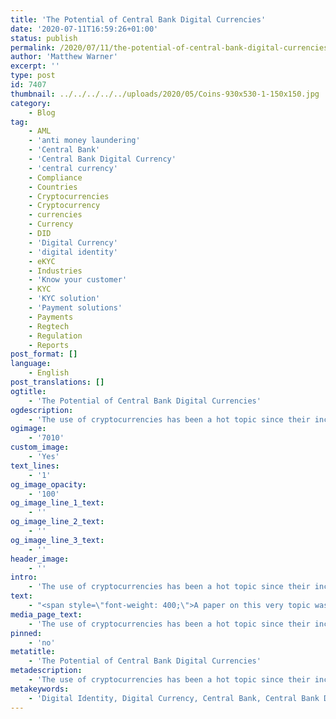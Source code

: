 ```yaml
---
title: 'The Potential of Central Bank Digital Currencies'
date: '2020-07-11T16:59:26+01:00'
status: publish
permalink: /2020/07/11/the-potential-of-central-bank-digital-currencies
author: 'Matthew Warner'
excerpt: ''
type: post
id: 7407
thumbnail: ../../../../../uploads/2020/05/Coins-930x530-1-150x150.jpg
category:
    - Blog
tag:
    - AML
    - 'anti money laundering'
    - 'Central Bank'
    - 'Central Bank Digital Currency'
    - 'central currency'
    - Compliance
    - Countries
    - Cryptocurrencies
    - Cryptocurrency
    - currencies
    - Currency
    - DID
    - 'Digital Currency'
    - 'digital identity'
    - eKYC
    - Industries
    - 'Know your customer'
    - KYC
    - 'KYC solution'
    - 'Payment solutions'
    - Payments
    - Regtech
    - Regulation
    - Reports
post_format: []
language:
    - English
post_translations: []
ogtitle:
    - 'The Potential of Central Bank Digital Currencies'
ogdescription:
    - 'The use of cryptocurrencies has been a hot topic since their inception, with people initially looking to use them to disrupt existing payment solutions and open new, unregulated payment channels which essentially looked to use them like cash in a digital world. Since then, the initial anarchic view of their use has been tempered with research and understanding and now many look to them as a potential avenue to improved payment options that fit within, or at least can coexist with, regulatory guidelines and frameworks designed to keep the users safe and avoid the potential of fraud or other criminal activity. Due to their potential, many financial institutions and central banks have been looking at the potential of using existing digital currencies, or even creating their own.      '
ogimage:
    - '7010'
custom_image:
    - 'Yes'
text_lines:
    - '1'
og_image_opacity:
    - '100'
og_image_line_1_text:
    - ''
og_image_line_2_text:
    - ''
og_image_line_3_text:
    - ''
header_image:
    - ''
intro:
    - 'The use of cryptocurrencies has been a hot topic since their inception, with people initially looking to use them to disrupt existing payment solutions and open new, unregulated payment channels which essentially looked to use them like cash in a digital world. Since then, the initial anarchic view of their use has been tempered with research and understanding and now many look to them as a potential avenue to improved payment options that fit within, or at least can coexist with, regulatory guidelines and frameworks designed to keep the users safe and avoid the potential of fraud or other criminal activity. Due to their potential, many financial institutions and central banks have been looking at the potential of using existing digital currencies, or even creating their own.      '
text:
    - "<span style=\"font-weight: 400;\">A paper on this very topic was released recently by staff at the Currency Department of the Bank of Canada, which investigated the findings of experiments on the possible use of digital currencies by a central bank. Titled ‘</span><a href=\"https://www.bankofcanada.ca/wp-content/uploads/2020/06/san2020-12.pdf\"><span style=\"font-weight: 400;\">CBDC adoption and usage: some insights from field and laboratory experiments</span></a><span style=\"font-weight: 400;\">’, the paper used previous research and tests to determine how a digital currency could be applied in the context of the Canadian central bank ; however, the insights drawn could be applicable to a number of central banks in other jurisdictions and can also be extrapolated to more general situations.\_</span>\r\n\r\n<span style=\"font-weight: 400;\">One of the first conclusions drawn by the authors was that there needs to be a ‘clear niche’, or a specific reason for the new currency to be used over existing options. The number of cryptocurrencies and more traditional alternative payment methods available worldwide has grown to a huge degree in the few decades or so, with many having no real benefits to necessitate their use above existing payment choices, or at least having so little difference that the benefits were not worth the effort of changing from existing options. Without a significant benefit, new options will not gain enough traction to see wholesale use. This needs to be taken from both the perspective of the merchants and the customers or public who will be using it, as without a driving force behind its use on both sides, the barriers to entry and peoples preference to existing, known options will hinder the acceptance of new options.\_\_</span>\r\n\r\n<span style=\"font-weight: 400;\">The report highlighted instances such as Hong Kong’s Octopus card as an example of a significant success, as it has grown far beyond its initial scope with its simple, convenient and increasingly flexible use. Conversely, the Mondex store-value card of the 1990s is held up as a notable failure, with the report noting that it lacked any real benefits over cash and had issues regarding the public perception of its privacy, trustworthiness and possible hidden costs. Whilst this report focuses on currencies, this principle is the same when applied to new products or services. If there is no significant advantage (real or perceived) or if there is (real or perceived) weakness in a new development or solution, it is highly unlikely that it will be adopted or succeed.\_</span>\r\n\r\n<span style=\"font-weight: 400;\">The second area of consideration the report discussed was the possibility of a Central Bank Digital Currency (CBDC) to be successful by focusing on the traits that would make a new solution more desirable than existing options. In this case, the report suggested, this could be to act like cash but with the ability to improve options for transactions. In particular, the potential to act like an electronic form of cash was highlighted. The report suggests that the benefits of cash over existing alternatives were its ubiquitous accessibility, lack of transaction costs, privacy and ability to be used without an internet connection. Contactless cards, mobile payments, online transfers and other options all have their advantages but they could not compete with traditional fiat currency in the areas in which cash holds an advantage. The report posited that a CBDC that mimicked cash but could also be used in the digital world would hold enough of a benefit to be successful should it be introduced.\_</span>\r\n\r\n<span style=\"font-weight: 400;\">Three specific manners that could work were picked out for discussion. One option covered using a CBDC with transparency and little or no transaction fees to mimic the use of cash with frequent low-value transactions in a digital environment. Another featured the idea of an electronic payment method with a focus on privacy, combating the concerns over data breaches and data misuse that have become a common occurrence in recent years. Whilst this second option was noted to be unlikely to replicate the full privacy of cash as payment system, with some of the research being conducted at the Blockpass Identity Lab and other places around the world it may be possible in the future to ensure total anonymity and privacy in situations where it is required, depending on how regulations develop. Finally, the paper posed the option of a solution which allowed transactions to be completed without an internet connection to mitigate the issues that existing digital payment systems have during power outages or when internet connectivity is low or unavailable. These three options showcase three excellent potential use cases for a CBDC and highlight the benefits of blockchain and cryptocurrencies in providing more efficient, decentralised, privacy-focused solutions as well as opening up new avenues for development that have not been possible before.\_</span>\r\n\r\n<span style=\"font-weight: 400;\">The next section of the report focused on the importance of achieving critical mass when establishing a new payment system, emphasising the importance of appealing to customers and merchants alike to see successful adoption. Simplifying and expanding payment options was found to be a significant positive for new payment systems with examples of China’s WeChat Pay and Sweden's Swish used to show how effectively new systems could be implemented. The paper also discussed how government policies have been shown under test conditions to create favourable circumstances and similar favourable use and increased interaction with specific currencies, which could be applied to CBDCs to mitigate the risk of other currencies with different criteria and possibly volatile price fluctuations from being used too readily.\_</span>\r\n\r\n<span style=\"font-weight: 400;\">Culminating with a look at developments in Canada and how CBDCs could fit into the public sector there, the report underlined the importance of ‘universal accessibility, transparent and lower per-transaction fees, a high degree of privacy, and robust offline capabilities’ for a new digital currency solution. It concluded that the Bank of Canada was in a strong position to explore this possibility. These findings, however, could apply to almost any country and to other uses of technology, not just digital currencies. The huge potential of blockchain and crypto has yet to reach the mainstream but it is likely that it will do so in the coming years. In all of this, Blockpass sits ready to provide regulatory compliance as new developments and solutions seek to fit in with the legal framework of various jurisdictions to allow them to be used in a safe and responsible manner. Whether it is providing a digital identity that can be linked to a privacy-focused currency to allow it to be used in regulated industries, or providing user-centric identity verification options for companies in any industry, Blockpass is there to help.\_</span>\r\n\r\n<span style=\"font-weight: 400;\">The Blockpass platform is fully automated and hosted in the cloud, with no integration or setup fee. Within minutes, businesses can sign up to the </span><a href=\"http://www.blockpass.org/kyc\"><b>KYC Connect</b></a> <span style=\"font-weight: 400;\">console, test out the service, and start conducting identity documents verification, </span><a href=\"http://www.blockpass.org/kyc\"><b>KYC</b></a><span style=\"font-weight: 400;\"> and </span><a href=\"https://www.blockpass.org/2019/10/21/understanding-aml-compliance/\"><b>AML</b></a><span style=\"font-weight: 400;\"> checks. Sign up for FREE at </span><a href=\"http://console.blockpass.org/\"><span style=\"font-weight: 400;\">console.blockpass.org</span></a><span style=\"font-weight: 400;\">.</span>\r\n\r\n&nbsp;"
media_page_text:
    - 'The use of cryptocurrencies has been a hot topic since their inception, with people initially looking to use them to disrupt existing payment solutions and open new, unregulated payment channels which essentially looked to use them like cash in a digital world. Since then, the initial anarchic view of their use has been tempered with research and understanding and now many look to them as a potential avenue to improved payment options that fit within, or at least can coexist with, regulatory guidelines and frameworks designed to keep the users safe and avoid the potential of fraud or other criminal activity. Due to their potential, many financial institutions and central banks have been looking at the potential of using existing digital currencies, or even creating their own.      '
pinned:
    - 'no'
metatitle:
    - 'The Potential of Central Bank Digital Currencies'
metadescription:
    - 'The use of cryptocurrencies has been a hot topic since their inception, with people initially looking to use them to disrupt existing payment solutions and open new, unregulated payment channels which essentially looked to use them like cash in a digital world. Since then, the initial anarchic view of their use has been tempered with research and understanding and now many look to them as a potential avenue to improved payment options that fit within, or at least can coexist with, regulatory guidelines and frameworks designed to keep the users safe and avoid the potential of fraud or other criminal activity. Due to their potential, many financial institutions and central banks have been looking at the potential of using existing digital currencies, or even creating their own.      '
metakeywords:
    - 'Digital Identity, Digital Currency, Central Bank, Central Bank Digital Currency, Reports, Countries, Industries, Regulation, DID, Cryptocurrency, Cryptocurrencies , Payments, Payment solutions, central currency, KYC, Know your customer, KYC, eKYC, KYC solution, AML, Anti money laundering, Currency, currencies, compliance, regtech'
---
```

<!DOCTYPE html PUBLIC "-//W3C//DTD HTML 4.0 Transitional//EN" "http://www.w3.org/TR/REC-html40/loose.dtd">
<?xml encoding="UTF-8">
